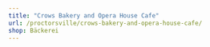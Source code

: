 ```yaml
---
title: "Crows Bakery and Opera House Cafe"
url: /proctorsville/crows-bakery-and-opera-house-cafe/
shop: Bäckerei
---
```

